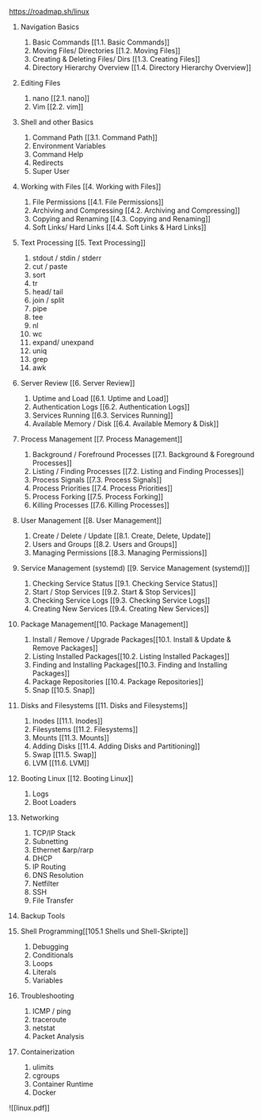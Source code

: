 https://roadmap.sh/linux

1. Navigation Basics 
	1. Basic Commands [[1.1. Basic Commands]]
	2. Moving Files/ Directories [[1.2. Moving Files]]
	3. Creating & Deleting Files/ Dirs [[1.3. Creating Files]]
	4. Directory Hierarchy Overview [[1.4. Directory Hierarchy Overview]]
2. Editing Files
	1. nano [[2.1. nano]]
	2.  Vim [[2.2. vim]]
	
3. Shell and other Basics
	1. Command Path [[3.1. Command Path]]
	2. Environment Variables
	3. Command Help	
	4. Redirects
	5. Super User
4. Working with Files [[4. Working with Files]]
	1. File Permissions [[4.1. File Permissions]]
	2. Archiving and Compressing [[4.2. Archiving and Compressing]]
	3. Copying and Renaming [[4.3. Copying and Renaming]]
	4. Soft Links/ Hard Links [[4.4. Soft Links & Hard Links]]
5. Text Processing [[5. Text Processing]]
	1. stdout / stdin / stderr
	2. cut / paste
	3. sort
	4. tr
	5. head/ tail
	6. join / split
	7. pipe
	8. tee
	9. nl
	10. wc
	11. expand/ unexpand
	12. uniq
	13. grep
	14. awk
6. Server Review  [[6. Server Review]]
	1. Uptime and Load [[6.1. Uptime and Load]]
	2. Authentication Logs [[6.2. Authentication Logs]]
	3. Services Running [[6.3. Services Running]]
	4. Available Memory / Disk [[6.4. Available Memory & Disk]]
7. Process Management [[7. Process Management]]
	1. Background / Forefround Processes [[7.1. Background & Foreground Processes]]
	2. Listing / Finding Processes [[7.2. Listing and Finding Processes]]
	3. Process Signals [[7.3. Process Signals]]
	4. Process Priorities [[7.4. Process Priorities]]
	5. Process Forking [[7.5. Process Forking]]
	6. Killing Processes [[7.6. Killing Processes]]
8. User Management [[8. User Management]]
	1. Create / Delete / Update [[8.1. Create, Delete, Update]]
	2. Users and Groups [[8.2. Users and Groups]]
	3. Managing Permissions [[8.3. Managing Permissions]]
9. Service Management (systemd) [[9. Service Management (systemd)]]
	1. Checking Service Status [[9.1. Checking Service Status]]
	2. Start / Stop Services [[9.2. Start & Stop Services]]
	3. Checking Service Logs [[9.3. Checking Service Logs]]
	4. Creating New Services [[9.4. Creating New Services]]
10. Package Management[[10. Package Management]]
	1. Install / Remove / Upgrade Packages[[10.1. Install & Update & Remove Packages]]
	2. Listing Installed Packages[[10.2. Listing Installed Packages]]
	3. Finding and Installing Packages[[10.3. Finding and Installing Packages]]
	4. Package Repositories [[10.4. Package Repositories]]
	5. Snap [[10.5. Snap]]
11. Disks and Filesystems [[11. Disks and Filesystems]]
	1. Inodes [[11.1. Inodes]]
	2. Filesystems [[11.2. Filesystems]]
	3. Mounts [[11.3. Mounts]]
	4. Adding Disks [[11.4. Adding Disks and Partitioning]]
	5. Swap [[11.5. Swap]]
	6. LVM [[11.6. LVM]]
12. Booting Linux  [[12. Booting Linux]]
	1. Logs 
	2. Boot Loaders
13. Networking 
	1. TCP/IP Stack
	2. Subnetting
	3. Ethernet &arp/rarp
	4. DHCP
	5. IP Routing
	6. DNS Resolution
	7. Netfilter
	8. SSH
	9. File Transfer
14. Backup Tools
15. Shell Programming[[105.1 Shells und Shell-Skripte]]
	1. Debugging
	2. Conditionals
	3. Loops
	4. Literals
	5. Variables
16. Troubleshooting
	1. ICMP / ping
	2. traceroute
	3. netstat
	4. Packet Analysis
17. Containerization
	1. ulimits
	2. cgroups
	3. Container Runtime
	4. Docker

![[linux.pdf]]